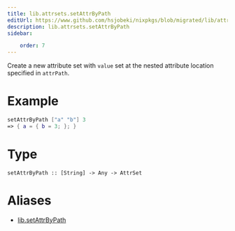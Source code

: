 ```yaml
---
title: lib.attrsets.setAttrByPath
editUrl: https://www.github.com/hsjobeki/nixpkgs/blob/migrated/lib/attrsets.nix#L100C5
description: lib.attrsets.setAttrByPath
sidebar:

    order: 7
---
```


Create a new attribute set with `value` set at the nested attribute location specified in `attrPath`.

# Example

```nix
setAttrByPath ["a" "b"] 3
=> { a = { b = 3; }; }
```

# Type

```
setAttrByPath :: [String] -> Any -> AttrSet
```


# Aliases

- [lib.setAttrByPath](/nix-doc-comments/reference/lib/lib-setattrbypath)


